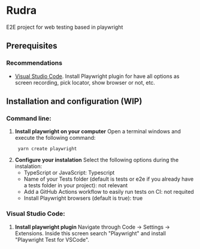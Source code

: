 # Rudra
E2E project for web testing based in playwright

## Prerequisites
### Recommendations
- [Visual Studio Code](https://code.visualstudio.com/download). Install Playwright plugin for have all options as screen recording, pick locator, show browser or not, etc.

## Installation and configuration (WIP)
### Command line:
1. **Install playwright on your computer** Open a terminal windows and execute the following command:
   ```shell
    yarn create playwright
   ```
2. **Configure your instalation** Select the following options during the instalation:
    - TypeScript or JavaScript: Typescript
    - Name of your Tests folder (default is tests or e2e if you already have a tests folder in your project): not relevant
    - Add a GitHub Actions workflow to easily run tests on CI: not requited
    - Install Playwright browsers (default is true): true

### Visual Studio Code:
1. **Install playwright plugin** Navigate through Code -> Settings -> Extensions. Inside this screen search "Playwright" and install "Playwright Test for VSCode".
